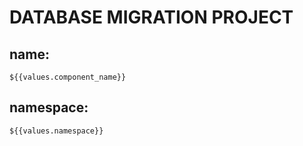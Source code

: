 # DATABASE MIGRATION PROJECT 

## name: 
    ${{values.component_name}}
## namespace: 
    ${{values.namespace}}

